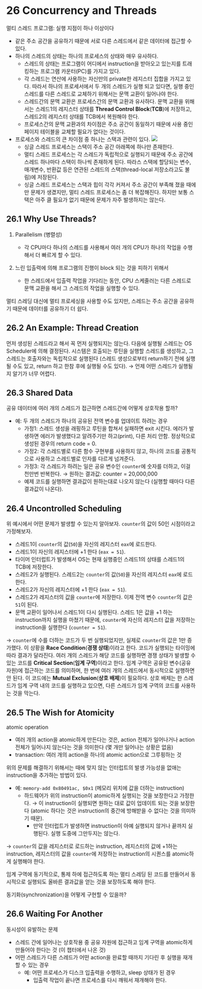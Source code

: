 # 26 Concurrency and Threads

멀티 스레드 프로그램: 실행 지점이 하나 이상이다
- 같은 주소 공간을 공유하기 때문에 서로 다른 스레드에서 같은 데이터에 접근할 수 있다.
- 하나의 스레드의 상태는 하나의 프로세스의 상태와 매우 유사하다.
    - 스레드의 상태는 프로그램이 어디에서 instruction을 받아오고 있는지를 트래킹하는 프로그램 카운터(PC)를 가지고 있다.
    - 각 스레드는 연산에 사용하는 자신만의 private한 레지스터 집합을 가지고 있다. 따라서 하나의 프로세서에서 두 개의 스레드가 실행 되고 있다면, 실행 중인 스레드를 다른 스레드로 교체하기 위해서는 문맥 교환이 일어나야 한다.
    - 스레드간의 문맥 교환은 프로세스간의 문맥 교환과 유사하다. 문맥 교환을 위해서는 스레드1의 레지스터 상태를 **Thread Control Block**(**TCB**)에 저장하고, 스레드2의 레지스터 상태를 TCB에서 복원해야 한다.
    - 프로세스간의 문맥 교환과의 차이점은 주소 공간이 동일하기 때문에 사용 중인 페이지 테이블을 교체할 필요가 없다는 것이다.
- 프로세스와 스레드의 큰 차이점 중 하나는 스택과 관련이 있다.
    ![](https://i.imgur.com/Vj4hjhI.png)
    - 싱글 스레드 프로세스는 스택이 주소 공간 아래쪽에 하나만 존재한다.
    - 멀티 스레드 프로세스는 각 스레드가 독립적으로 실행되기 때문에 주소 공간에 스레드 하나마다 스택이 하나씩 존재하게 된다. 따라스 스택에 할당되는 변수, 매개변수, 반환값 등은 연관된 스레드의 스택(thread-local 저장소라고도 불림)에 저장된다.
    - 싱글 스레드 프로세스는 스택과 힙이 각각 커져서 주소 공간이 부족해 졌을 때에만 문제가 생겼지만, 멀티 스레드 프로세스는 좀 더 복잡해진다. 하지만 보통 스택은 아주 클 필요가 없기 때문에 문제가 자주 발생하지는 않는다.

## 26.1 Why Use Threads?

1. Parallelism (병렬성)
    - 각 CPU마다 하나의 스레드를 사용해서 여러 개의 CPU가 하나의 작업을 수행해서 더 빠르게 할 수 있다.

2. 느린 입출력에 의해 프로그램의 진행이 block 되는 것을 피하기 위해서
    - 한 스레드에서 입출력 작업을 기다리는 동안, CPU 스케줄러는 다른 스레드로 문맥 교환을 해서 그 스레드의 작업을 실행할 수 있다.

멀티 스레딩 대신에 멀티 프로세싱을 사용할 수도 있지만, 스레드는 주소 공간을 공유하기 때문에 데이터를 공유하기 더 쉽다.

## 26.2 An Example: Thread Creation

먼저 생성된 스레드라고 해서 꼭 먼저 실행되지는 않는다. 다음에 실행될 스레드는 OS Scheduler에 의해 결정된다.
시스템은 호출되는 루틴을 실행할 스레드를 생성하고, 그 스레드는 호출자와는 독립적으로 실행된다 (스레드 생성으로부터 return하기 전에 실행될 수도 있고, return 하고 한참 후에 실행될 수도 있다).
→ 언제 어떤 스레드가 실행될 지 알기가 너무 어렵다.

## 26.3 Shared Data

공유 데이터에 여러 개의 스레드가 접근하면 스레드간에 어떻게 상호작용 할까?
- 예: 두 개의 스레드가 하나의 공유된 전역 변수를 업데이트 하려는 경우
    - 가정1: 스레드 생성을 래핑하고 루틴을 합쳐서 실패하면 exit 시킨다. 에러가 발생하면 에러가 발생했다고 알려주기만 하고(print), 다른 처리 안함. 정상적으로 생성된 경우의 return code = 0.
    - 가정2: 각 스레드별로 다른 함수 구현부를 사용하지 않고, 하나의 코드를 공통적으로 사용하고 스레드별로 인자를 다르게 넘겨준다.
    - 가정3: 각 스레드가 하려는 일은 공유 변수인 `counter`에 숫자를 더하고, 이걸 천만번 반복한다. → 원하는 결과값: counter = 20,000,000
    - 예제 코드를 실행하면 결과값이 원하는대로 나오지 않는다 (실행할 때마다 다른 결과값이 나온다).


## 26.4 Uncontrolled Scheduling

위 예시에서 어떤 문제가 발생할 수 있는지 알아보자. `counter`의 값이 50인 시점이라고 가정해보자.
- 스레드1이 `counter`의 값(`50`)을 자신의 레지스터 `eax`에 로드한다.
- 스레드1이 자신의 레지스터에 +1 한다 (`eax = 51`).
- 타이머 인터럽트가 발생해서 OS는 현재 실행중인 스레드1의 상태를 스레드1의 TCB에 저장한다.
- 스레드2가 실행된다. 스레드2는 `counter`의 값(`50`)을 자신의 레지스터 `eax`에 로드한다.
- 스레드2가 자신의 레지스터에 +1 한다 (`eax = 51`).
- 스레드2가 레지스터의 값을 `counter`에 저장한다. 이제 전역 변수 `counter`의 값은 `51`이 된다.
- 문맥 교환이 일어나서 스레드1이 다시 실행된다. 스레드 1은 값을 +1 하는 instruction까지 실행을 마쳤기 때문에, `counter`에 자신의 레지스터 값을 저장하는 instruction을 실행한다 (`counter = 51`).

→ `counter`에 수를 더하는 코드가 두 번 실행되었지만, 실제로 `counter`의 값은 1만 증가했다. 이 상황을 **Race Condition**(**경쟁 상태**)이라고 한다. 코드가 실행되는 타이밍에 따라 결과가 달라진다.
여러 개의 스레드가 해당 코드를 실행하면 경쟁 상태가 발생할 수 있는 코드를 **Critical Section**(**임계 구역**)이라고 한다. 임계 구역은 공유된 변수(공유 자원)에 접근하는 코드를 의미하며, 한 번에 여러 개의 스레드에서 동시적으로 실행하면 안 된다.
이 코드에는 **Mutual Exclusion**(**상호 배제**)이 필요하다. 상호 배제는 한 스레드가 임계 구역 내의 코드를 실행하고 있으면, 다른 스레드가 임계 구역의 코드를 사용하는 것을 막는다.

## 26.5 The Wish for Atomicity

atomic operation
- 여러 개의 action을 atomic하게 만든다는 것은, action 전체가 일어나거나 action 전체가 일어나지 않는다는 것을 의미한다 (몇 개만 일어나는 상황은 없음)
- transaction: 여러 개의 action을 하나의 atomic action으로 그루핑하는 것

위의 문제를 해결하기 위해서는 때에 맞지 않는 인터럽트의 발생 가능성을 없애는 instruction을 추가하는 방법이 있다.
- 예: `memory-add 0x80491ac, $0x1` (메모리 위치에 값을 더하는 instruction)
    - 하드웨어가 위의 instruction이 atomic하게 실행되는 것을 보장한다고 가정한다.
        → 이 instruction이 실행되면 원하는 대로 값이 업데이트 되는 것을 보장한다 (atomic 하다는 것은 instruction의 중간에 방해받을 수 없다는 것을 의미하기 때문).
        - 만약 인터럽트가 발생하면 instruction이 아예 실행되지 않거나 끝까지 실행된다. 실행 도중에 그만두지는 않는다.

→ `counter`의 값을 레지스터로 로드하는 instruction, 레지스터의 값에 +1하는 instruction, 레지스터의 값을 `counter`에 저장하는 instruction의 시퀀스를 atomic하게 실행해야 한다.

임계 구역에 동기적으로, 통제 하에 접근하도록 하는 멀티 스레딩 된 코드를 만들어서 동시적으로 실행되도 올바른 결과값을 얻는 것을 보장하도록 해야 한다.

동기화(synchronization)을 어떻게 구현할 수 있을까?


## 26.6 Waiting For Another

동시성이 유발하는 문제
- 스레드 간에 일어나는 상호작용 중 공유 자원에 접근하고 임계 구역을 atomic하게 만들어야 한다는 것 (이 챕터에서 나온 것)
- 어떤 스레드가 다른 스레드가 어떤 action을 완료할 때까지 기다린 후 실행을 재개할 수 있는 경우
    - 예: 어떤 프로세스가 디스크 입출력을 수행하고, sleep 상태가 된 경우
        - 입출력 작업이 끝나면 프로세스를 다시 깨워서 재개해야 한다.

